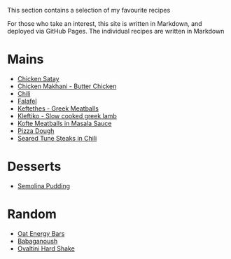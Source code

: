 This section contains a selection of my favourite recipes

For those who take an interest, this site is written in Markdown, and deployed via GitHub Pages. The individual recipes are written in Markdown

# Mains
- [Chicken Satay](recipes/chickensatay.md)
- [Chicken Makhani - Butter Chicken](recipes/chickenmakhani.md)
- [Chili](recipes/chili.md)
- [Falafel]()
- [Keftethes - Greek Meatballs]()
- [Kleftiko - Slow cooked greek lamb]()
- [Kofte Meatballs in Masala Sauce]()
- [Pizza Dough](recipes/pizzadough.md)
- [Seared Tune Steaks in Chili]()

# Desserts
- [Semolina Pudding]()

# Random
- [Oat Energy Bars](energybars.html)
- [Babaganoush]()
- [Ovaltini Hard Shake](ovaltini.html)
